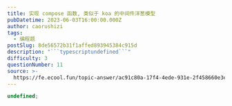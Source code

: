 ```yaml
---
title: 实现 compose 函数, 类似于 koa 的中间件洋葱模型
pubDatetime: 2023-06-03T16:00:00.000Z
author: caorushizi
tags:
  - 编程题
postSlug: 8de56572b31f1affed893945384c915d
description: "```typescriptundefined```"
difficulty: 3
questionNumber: 11
source: >-
  https://fe.ecool.fun/topic-answer/ac91c80a-17f4-4ede-931e-2f458660e3e0?orderBy=updateTime&order=desc&tagId=26
---
```


```typescript
undefined;
```

